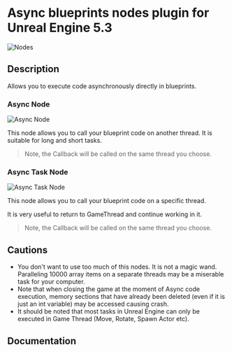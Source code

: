 # Async blueprints nodes plugin for Unreal Engine 5.3
![Nodes](https://github.com/user-attachments/assets/9111c433-b253-4fd7-b24c-3a8b9b7fe5e4)

## Description
Allows you to execute code asynchronously directly in blueprints.

### Async Node
![Async Node](https://github.com/user-attachments/assets/9af521e4-add2-4450-9100-be2823ec325e)

This node allows you to call your blueprint code on another thread. It is suitable for long and short tasks.

> Note, the Callback will be called on the same thread you choose. 

### Async Task Node
![Async Task Node](https://github.com/user-attachments/assets/d0532cfb-266c-4062-b90e-dff3cd27d896)

This node allows you to call your blueprint code on a specific thread. 

It is very useful to return to GameThread and continue working in it.

> Note, the Callback will be called on the same thread you choose. 

## Cautions
- You don't want to use too much of this nodes. It is not a magic wand. Paralleling 10000 array items on a separate threads may be a miserable task for your computer.
- Note that when closing the game at the moment of Async code execution, memory sections that have already been deleted (even if it is just an int variable) may be accessed causing crash.
- It should be noted that most tasks in Unreal Engine can only be executed in Game Thread (Move, Rotate, Spawn Actor etc).

## Documentation
